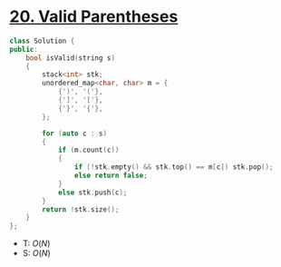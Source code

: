 # [20\. Valid Parentheses](https://leetcode.com/problems/valid-parentheses/)


```cpp
class Solution {
public:
    bool isValid(string s)
    {
        stack<int> stk;
        unordered_map<char, char> m = {
            {')', '('},
            {']', '['},
            {'}', '{'},
        };

        for (auto c : s)
        {
            if (m.count(c))
            {
                if (!stk.empty() && stk.top() == m[c]) stk.pop();
                else return false;
            }
            else stk.push(c);
        }
        return !stk.size();
    }
};
```
- T: $O(N)$
- S: $O(N)$

